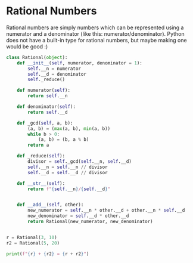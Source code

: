 
# Rational Numbers

Rational numbers are simply numbers which can be represented using a numerator and a denominator (like this: numerator/denominator). 
Python does not have a built-in type for rational numbers, but maybe making one would be good :)

```python
class Rational(object):
    def __init__(self, numerator, denominator = 1):
        self.__n = numerator
        self.__d = denominator
        self._reduce()

    def numerator(self):
        return self.__n

    def denominator(self):
        return self.__d

    def _gcd(self, a, b):
        (a, b) = (max(a, b), min(a, b))
        while b > 0:
            (a, b) = (b, a % b)
        return a

    def _reduce(self):
        divisor = self._gcd(self.__n, self.__d)
        self.__n = self.__n // divisor
        self.__d = self.__d // divisor

    def __str__(self):
        return f"{self.__n}/{self.__d}"


    def __add__(self, other):
        new_numerator = self.__n * other.__d + other.__n * self.__d
        new_denominator = self.__d * other.__d
        return Rational(new_numerator, new_denominator)


r = Rational(3, 10)
r2 = Rational(5, 20)

print(f"{r} + {r2} = {r + r2}")
```


